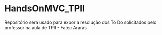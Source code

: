 # HandsOnMVC_TPII
Repositório será usado para expor a resolução dos To Do solicitados pelo professor na aula de TPII - Fatec Araras
